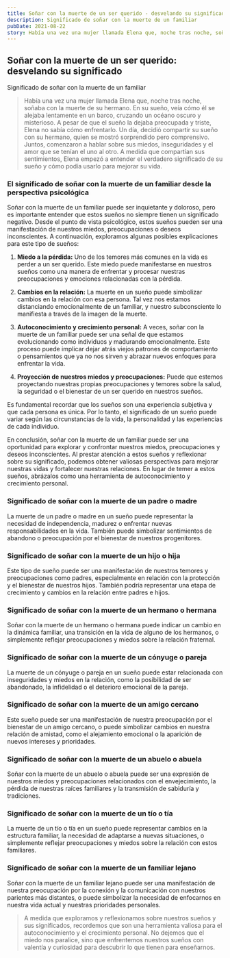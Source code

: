 ```yaml
---
title: Soñar con la muerte de un ser querido - desvelando su significado
description: Significado de soñar con la muerte de un familiar
pubDate: 2021-08-22
story: Había una vez una mujer llamada Elena que, noche tras noche, soñaba con la muerte de su hermano. En su sueño, veía cómo él se alejaba lentamente en un barco, cruzando un océano oscuro y misterioso. A pesar de que el sueño la dejaba preocupada y triste, Elena no sabía cómo enfrentarlo. Un día, decidió compartir su sueño con su hermano, quien se mostró sorprendido pero comprensivo. Juntos, comenzaron a hablar sobre sus miedos, inseguridades y el amor que se tenían el uno al otro. A medida que compartían sus sentimientos, Elena empezó a entender el verdadero significado de su sueño y cómo podía usarlo para mejorar su vida.
---
```

## Soñar con la muerte de un ser querido: desvelando su significado

Significado de soñar con la muerte de un familiar

> Había una vez una mujer llamada Elena que, noche tras noche, soñaba con la muerte de su hermano. En su sueño, veía cómo él se alejaba lentamente en un barco, cruzando un océano oscuro y misterioso. A pesar de que el sueño la dejaba preocupada y triste, Elena no sabía cómo enfrentarlo. Un día, decidió compartir su sueño con su hermano, quien se mostró sorprendido pero comprensivo. Juntos, comenzaron a hablar sobre sus miedos, inseguridades y el amor que se tenían el uno al otro. A medida que compartían sus sentimientos, Elena empezó a entender el verdadero significado de su sueño y cómo podía usarlo para mejorar su vida.

### El significado de soñar con la muerte de un familiar desde la perspectiva psicológica

Soñar con la muerte de un familiar puede ser inquietante y doloroso, pero es importante entender que estos sueños no siempre tienen un significado negativo. Desde el punto de vista psicológico, estos sueños pueden ser una manifestación de nuestros miedos, preocupaciones o deseos inconscientes. A continuación, exploramos algunas posibles explicaciones para este tipo de sueños:

1. **Miedo a la pérdida:** Uno de los temores más comunes en la vida es perder a un ser querido. Este miedo puede manifestarse en nuestros sueños como una manera de enfrentar y procesar nuestras preocupaciones y emociones relacionadas con la pérdida.

2. **Cambios en la relación:** La muerte en un sueño puede simbolizar cambios en la relación con esa persona. Tal vez nos estamos distanciando emocionalmente de un familiar, y nuestro subconsciente lo manifiesta a través de la imagen de la muerte.

3. **Autoconocimiento y crecimiento personal:** A veces, soñar con la muerte de un familiar puede ser una señal de que estamos evolucionando como individuos y madurando emocionalmente. Este proceso puede implicar dejar atrás viejos patrones de comportamiento o pensamientos que ya no nos sirven y abrazar nuevos enfoques para enfrentar la vida.

4. **Proyección de nuestros miedos y preocupaciones:** Puede que estemos proyectando nuestras propias preocupaciones y temores sobre la salud, la seguridad o el bienestar de un ser querido en nuestros sueños.

Es fundamental recordar que los sueños son una experiencia subjetiva y que cada persona es única. Por lo tanto, el significado de un sueño puede variar según las circunstancias de la vida, la personalidad y las experiencias de cada individuo.

En conclusión, soñar con la muerte de un familiar puede ser una oportunidad para explorar y confrontar nuestros miedos, preocupaciones y deseos inconscientes. Al prestar atención a estos sueños y reflexionar sobre su significado, podemos obtener valiosas perspectivas para mejorar nuestras vidas y fortalecer nuestras relaciones. En lugar de temer a estos sueños, abrázalos como una herramienta de autoconocimiento y crecimiento personal.

### Significado de soñar con la muerte de un padre o madre

La muerte de un padre o madre en un sueño puede representar la necesidad de independencia, madurez o enfrentar nuevas responsabilidades en la vida. También puede simbolizar sentimientos de abandono o preocupación por el bienestar de nuestros progenitores.

### Significado de soñar con la muerte de un hijo o hija

Este tipo de sueño puede ser una manifestación de nuestros temores y preocupaciones como padres, especialmente en relación con la protección y el bienestar de nuestros hijos. También podría representar una etapa de crecimiento y cambios en la relación entre padres e hijos.

### Significado de soñar con la muerte de un hermano o hermana

Soñar con la muerte de un hermano o hermana puede indicar un cambio en la dinámica familiar, una transición en la vida de alguno de los hermanos, o simplemente reflejar preocupaciones y miedos sobre la relación fraternal.

### Significado de soñar con la muerte de un cónyuge o pareja

La muerte de un cónyuge o pareja en un sueño puede estar relacionada con inseguridades y miedos en la relación, como la posibilidad de ser abandonado, la infidelidad o el deterioro emocional de la pareja.

### Significado de soñar con la muerte de un amigo cercano

Este sueño puede ser una manifestación de nuestra preocupación por el bienestar de un amigo cercano, o puede simbolizar cambios en nuestra relación de amistad, como el alejamiento emocional o la aparición de nuevos intereses y prioridades.

### Significado de soñar con la muerte de un abuelo o abuela

Soñar con la muerte de un abuelo o abuela puede ser una expresión de nuestros miedos y preocupaciones relacionados con el envejecimiento, la pérdida de nuestras raíces familiares y la transmisión de sabiduría y tradiciones.

### Significado de soñar con la muerte de un tío o tía

La muerte de un tío o tía en un sueño puede representar cambios en la estructura familiar, la necesidad de adaptarse a nuevas situaciones, o simplemente reflejar preocupaciones y miedos sobre la relación con estos familiares.

### Significado de soñar con la muerte de un familiar lejano

Soñar con la muerte de un familiar lejano puede ser una manifestación de nuestra preocupación por la conexión y la comunicación con nuestros parientes más distantes, o puede simbolizar la necesidad de enfocarnos en nuestra vida actual y nuestras prioridades personales.

> A medida que exploramos y reflexionamos sobre nuestros sueños y sus significados, recordemos que son una herramienta valiosa para el autoconocimiento y el crecimiento personal. No dejemos que el miedo nos paralice, sino que enfrentemos nuestros sueños con valentía y curiosidad para descubrir lo que tienen para enseñarnos.
